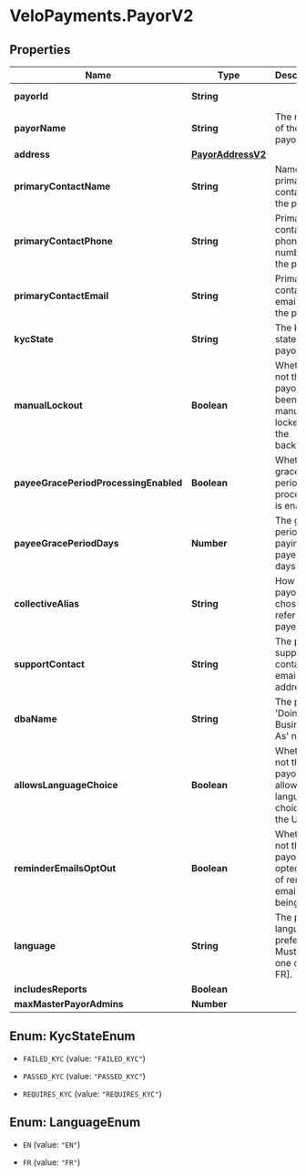 # VeloPayments.PayorV2

## Properties

Name | Type | Description | Notes
------------ | ------------- | ------------- | -------------
**payorId** | **String** |  | [optional] [readonly] 
**payorName** | **String** | The name of the payor. | 
**address** | [**PayorAddressV2**](PayorAddressV2.md) |  | [optional] 
**primaryContactName** | **String** | Name of primary contact for the payor. | [optional] 
**primaryContactPhone** | **String** | Primary contact phone number for the payor. | [optional] 
**primaryContactEmail** | **String** | Primary contact email for the payor. | [optional] 
**kycState** | **String** | The kyc state of the payor. | [optional] [readonly] 
**manualLockout** | **Boolean** | Whether or not the payor has been manually locked by the backoffice. | [optional] 
**payeeGracePeriodProcessingEnabled** | **Boolean** | Whether grace period processing is enabled. | [optional] [readonly] 
**payeeGracePeriodDays** | **Number** | The grace period for paying payees in days. | [optional] [readonly] 
**collectiveAlias** | **String** | How the payor has chosen to refer to payees. | [optional] 
**supportContact** | **String** | The payor’s support contact email address. | [optional] 
**dbaName** | **String** | The payor’s &#39;Doing Business As&#39; name. | [optional] 
**allowsLanguageChoice** | **Boolean** | Whether or not the payor allows language choice in the UI. | [optional] 
**reminderEmailsOptOut** | **Boolean** | Whether or not the payor has opted-out of reminder emails being sent. | [optional] [readonly] 
**language** | **String** | The payor’s language preference. Must be one of [EN, FR]. | [optional] 
**includesReports** | **Boolean** |  | [optional] 
**maxMasterPayorAdmins** | **Number** |  | [optional] 



## Enum: KycStateEnum


* `FAILED_KYC` (value: `"FAILED_KYC"`)

* `PASSED_KYC` (value: `"PASSED_KYC"`)

* `REQUIRES_KYC` (value: `"REQUIRES_KYC"`)





## Enum: LanguageEnum


* `EN` (value: `"EN"`)

* `FR` (value: `"FR"`)




